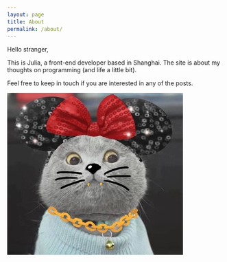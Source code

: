 ```yaml
---
layout: page
title: About
permalink: /about/
---
```

Hello stranger,

This is Julia, a front-end developer based in Shanghai.
The site is about my thoughts on programming (and life a little bit).

Feel free to keep in touch if you are interested in any of the posts.

![Mickey Cat](/assets/Mickey-Cat.JPG)